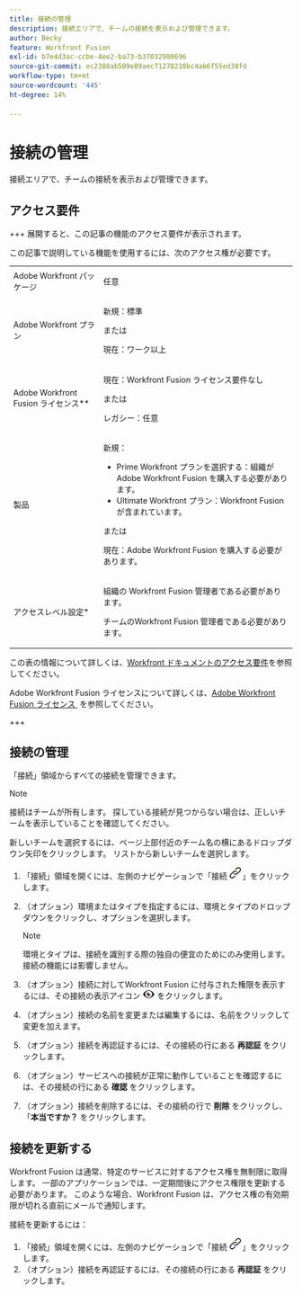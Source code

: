 ```yaml
---
title: 接続の管理
description: 接続エリアで、チームの接続を表示および管理できます。
author: Becky
feature: Workfront Fusion
exl-id: b7e4d3ac-ccbe-4ee2-ba73-b37032980696
source-git-commit: ec2388ab509e89aec71278210bc4ab6f55ed38fd
workflow-type: tm+mt
source-wordcount: '445'
ht-degree: 14%

---
```


# 接続の管理

接続エリアで、チームの接続を表示および管理できます。

## アクセス要件

+++ 展開すると、この記事の機能のアクセス要件が表示されます。

この記事で説明している機能を使用するには、次のアクセス権が必要です。

<table style="table-layout:auto">
 <col> 
 <col> 
 <tbody> 
  <tr> 
   <td role="rowheader">Adobe Workfront パッケージ 
   <td> <p>任意</p> </td> 
  </tr> 
  <tr data-mc-conditions=""> 
   <td role="rowheader">Adobe Workfront プラン</td> 
   <td> <p>新規：標準</p><p>または</p><p>現在：ワーク以上</p> </td> 
  </tr> 
  <tr> 
   <td role="rowheader">Adobe Workfront Fusion ライセンス**</td> 
   <td>
   <p>現在：Workfront Fusion ライセンス要件なし</p>
   <p>または</p>
   <p>レガシー：任意 </p>
   </td> 
  </tr> 
  <tr> 
   <td role="rowheader">製品</td> 
   <td>
   <p>新規：</p> <ul><li>Prime Workfront プランを選択する：組織がAdobe Workfront Fusion を購入する必要があります。</li><li>Ultimate Workfront プラン：Workfront Fusion が含まれています。</li></ul>
   <p>または</p>
   <p>現在：Adobe Workfront Fusion を購入する必要があります。</p>
   </td> 
  </tr>
  <tr data-mc-conditions=""> 
   <td role="rowheader">アクセスレベル設定*</td> 
   <td> 
     <p>組織の Workfront Fusion 管理者である必要があります。</p>
     <p>チームのWorkfront Fusion 管理者である必要があります。</p>
   </td> 
  </tr> 
   </td> 
  </tr> 
 </tbody> 
</table>

この表の情報について詳しくは、[Workfront ドキュメントのアクセス要件](/help/workfront-fusion/references/licenses-and-roles/access-level-requirements-in-documentation.md)を参照してください。

Adobe Workfront Fusion ライセンスについて詳しくは、[Adobe Workfront Fusion ライセンス &#x200B;](/help/workfront-fusion/set-up-and-manage-workfront-fusion/licensing-operations-overview/license-automation-vs-integration.md) を参照してください。

+++

## 接続の管理

「接続」領域からすべての接続を管理できます。

>[!NOTE]
>
>接続はチームが所有します。 探している接続が見つからない場合は、正しいチームを表示していることを確認してください。
>
>新しいチームを選択するには、ページ上部付近のチーム名の横にあるドロップダウン矢印をクリックします。 リストから新しいチームを選択します。

1. 「接続」領域を開くには、左側のナビゲーションで「接続 ![&#x200B; 接続アイコン &#x200B;](assets/connections-icon.png)」をクリックします。
1. （オプション）環境またはタイプを指定するには、環境とタイプのドロップダウンをクリックし、オプションを選択します。

   >[!NOTE]
   >
   >環境とタイプは、接続を識別する際の独自の便宜のためにのみ使用します。 接続の機能には影響しません。

1. （オプション）接続に対してWorkfront Fusion に付与された権限を表示するには、その接続の表示アイコン ![&#x200B; 接続権限を表示 &#x200B;](assets/view-connection-permissions.png) をクリックします。
1. （オプション）接続の名前を変更または編集するには、名前をクリックして変更を加えます。
1. （オプション）接続を再認証するには、その接続の行にある **再認証** をクリックします。
1. （オプション）サービスへの接続が正常に動作していることを確認するには、その接続の行にある **確認** をクリックします。
1. （オプション）接続を削除するには、その接続の行で **削除** をクリックし、「**本当ですか？** をクリックします。

## 接続を更新する

Workfront Fusion は通常、特定のサービスに対するアクセス権を無制限に取得します。 一部のアプリケーションでは、一定期間後にアクセス権限を更新する必要があります。 このような場合、Workfront Fusion は、アクセス権の有効期限が切れる直前にメールで通知します。

接続を更新するには：

1. 「接続」領域を開くには、左側のナビゲーションで「接続 ![&#x200B; 接続アイコン &#x200B;](assets/connections-icon.png)」をクリックします。
1. （オプション）接続を再認証するには、その接続の行にある **再認証** をクリックします。
